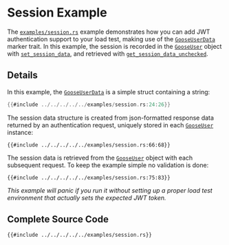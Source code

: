 # Session Example 

The [`examples/session.rs`](https://github.com/tag1consulting/goose/blob/main/examples/session.rs) example demonstrates how you can add JWT authentication support to your load test, making use of the [`GooseUserData`](https://docs.rs/goose/*/goose/goose/trait.GooseUserData.html) marker trait. In this example, the session is recorded in the [`GooseUser`](https://docs.rs/goose/*/goose/goose/struct.GooseUser.html) object with [`set_session_data`](https://docs.rs/goose/*/goose/goose/struct.GooseUser.html#method.set_session_data), and retrieved with [`get_session_data_unchecked`](https://docs.rs/goose/*/goose/goose/struct.GooseUser.html#method.get_session_data_unchecked).

## Details

In this example, the [`GooseUserData`](https://docs.rs/goose/*/goose/goose/trait.GooseUserData.html) is a simple struct containing a string:
```rust
{{#include ../../../../../examples/session.rs:24:26}}
```

The session data structure is created from json-formatted response data returned by an authentication request, uniquely stored in each [`GooseUser`](https://docs.rs/goose/*/goose/goose/struct.GooseUser.html) instance:
```rust,ignore
{{#include ../../../../../examples/session.rs:66:68}}
```

The session data is retrieved from the [`GooseUser`](https://docs.rs/goose/*/goose/goose/struct.GooseUser.html) object with each subsequent request. To keep the example simple no validation is done:
```rust,ignore
{{#include ../../../../../examples/session.rs:75:83}}
```

_This example will panic if you run it without setting up a proper load test environment that actually sets the expected JWT token._

## Complete Source Code

```rust,ignore
{{#include ../../../../../examples/session.rs}}
```
